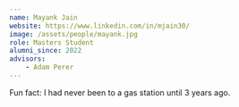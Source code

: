 ```yaml
---
name: Mayank Jain
website: https://www.linkedin.com/in/mjain30/
image: /assets/people/mayank.jpg
role: Masters Student
alumni_since: 2022
advisors:
    - Adam Perer
---
```


Fun fact: I had never been to a gas station until 3 years ago. 
